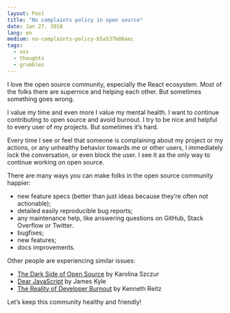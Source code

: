 ```yaml
---
layout: Post
title: "No complaints policy in open source"
date: Jan 27, 2018
lang: en
medium: no-complaints-policy-b5a537b86aec
tags:
  - oss
  - thoughts
  - grumbles
---
```


I love the open source community, especially the React ecosystem. Most of the folks there are supernice and helping each other. But sometimes something goes wrong.

I value my time and even more I value my mental health. I want to continue contributing to open source and avoid burnout. I try to be nice and helpful to every user of my projects. But sometimes it’s hard.

Every time I see or feel that someone is complaining about my project or my actions, or any unhealthy behavior towards me or other users, I immediately lock the conversation, or even block the user. I see it as the only way to continue working on open source.

There are many ways you can make folks in the open source community happier:

* new feature specs (better than just ideas because they’re often not actionable);
* detailed easily reproducible bug reports;
* any maintenance help, like answering questions on GitHub, Stack Overflow or Twitter.
* bugfixes;
* new features;
* docs improvements.

Other people are experiencing similar issues:

* [The Dark Side of Open Source](https://medium.com/@fox/the-dark-side-of-open-source-ba5a66c8a4c3) by Karolina Szczur
* [Dear JavaScript](http://thejameskyle.com/dear-javascript.html) by James Kyle
* [The Reality of Developer Burnout](https://www.kennethreitz.org/essays/the-reality-of-developer-burnout) by Kenneth Reitz

Let’s keep this community healthy and friendly!
